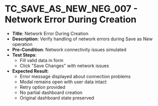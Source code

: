 # TC_SAVE_AS_NEW_NEG_007 - Network Error During Creation

* **Title**: Network Error During Creation
* **Description**: Verify handling of network errors during Save as New operation
* **Pre-Condition**: Network connectivity issues simulated
* **Test Steps**:
  * Fill valid data in form
  * Click "Save Changes" with network issues
* **Expected Result**:
  * Error message displayed about connection problems
  * Modal remains open with user data intact
  * Retry option provided
  * No partial dashboard creation
  * Original dashboard state preserved